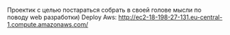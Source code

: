 Проектик с целью постараться собрать в своей голове мысли по поводу web разработки)
Deploy Aws:
http://ec2-18-198-27-131.eu-central-1.compute.amazonaws.com/ 
